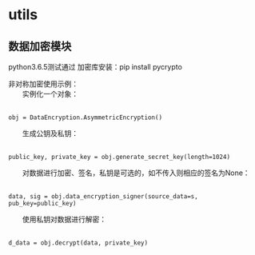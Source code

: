 # utils
## 数据加密模块
python3.6.5测试通过
加密库安装：pip install pycrypto

非对称加密使用示例：  
&emsp;&emsp;实例化一个对象：  
&emsp;&emsp;&emsp;&emsp;
```
obj = DataEncryption.AsymmetricEncryption()
```  
&emsp;&emsp;生成公钥及私钥：  
&emsp;&emsp;&emsp;&emsp;
```
public_key, private_key = obj.generate_secret_key(length=1024)
```  
&emsp;&emsp;对数据进行加密、签名，私钥是可选的，如不传入则相应的签名为None：  
&emsp;&emsp;&emsp;&emsp;
```
data, sig = obj.data_encryption_signer(source_data=s, pub_key=public_key)
```  
&emsp;&emsp;使用私钥对数据进行解密：  
&emsp;&emsp;&emsp;&emsp;
```
d_data = obj.decrypt(data, private_key)
```